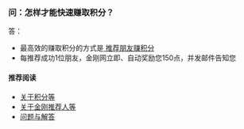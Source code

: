 ### 问：怎样才能快速赚取积分？
答：
- 最高效的赚取积分的方式是[ 推荐朋友赚积分 ](https://www.atozitpro.net/zh/my-account/refer-friend/)
- 每推荐成功1位朋友，金刚网立即、自动奖励您150点，并发邮件告知您

#### 推荐阅读
- [关于积分等](https://a2zitpro.github.io/web/列表-积分及相关问题)
- [关于金刚推荐人等](https://a2zitpro.github.io/web/列表-金刚推荐人及相关问题)
- [问题与解答](https://a2zitpro.github.io/web/列表-问题与解答)
